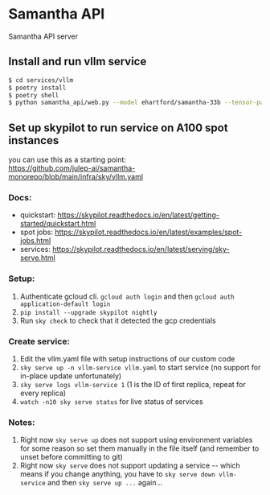 # Samantha API
Samantha API server

## Install and run vllm service
```bash
$ cd services/vllm
$ poetry install
$ poetry shell
$ python samantha_api/web.py --model ehartford/samantha-33b --tensor-parallel-size 2 --host 127.0.0.1 --port 8000 --backlog 4096
```

## Set up skypilot to run service on A100 spot instances

you can use this as a starting point:  
https://github.com/julep-ai/samantha-monorepo/blob/main/infra/sky/vllm.yaml

### Docs:
- quickstart: https://skypilot.readthedocs.io/en/latest/getting-started/quickstart.html
- spot jobs: https://skypilot.readthedocs.io/en/latest/examples/spot-jobs.html
- services: https://skypilot.readthedocs.io/en/latest/serving/sky-serve.html

### Setup:
1. Authenticate gcloud cli. `gcloud auth login` and then `gcloud auth application-default login`
1. `pip install --upgrade skypilot nightly`
1. Run `sky check` to check that it detected the gcp credentials

### Create service:
1. Edit the vllm.yaml file with setup instructions of our custom code
1. `sky serve up -n vllm-service vllm.yaml` to start service (no support for in-place update unfortunately)
1. `sky serve logs vllm-service 1` (1 is the ID of first replica, repeat for every replica)
1. `watch -n10 sky serve status` for live status of services

### Notes:
1. Right now `sky serve up` does not support using environment variables for some reason so set them manually in the file itself (and remember to unset before committing to git)
1. Right now `sky serve` does not support updating a service -- which means if you change anything, you have to `sky serve down vllm-service` and then `sky serve up ...` again...

